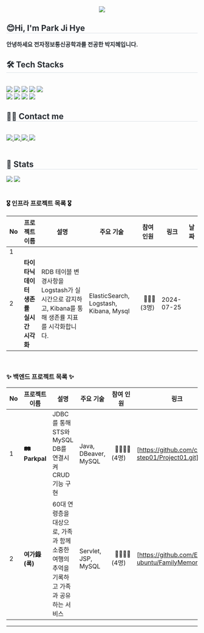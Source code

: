 <div align= "center">
    <img src="https://capsule-render.vercel.app/api?type=waving&color=0:ffc2c2,100:f02d5e&height=180&text=Welcome&animation=fadeIn&fontColor=ffffff&fontSize=60" />
    </div>
    <div style="text-align: left;"> 
    <h2 style="border-bottom: 1px solid #d8dee4; color: #282d33;"> 😊Hi, I'm Park Ji Hye </h2>  
    <div style="font-weight: 700; font-size: 15px; text-align: left; color: #282d33;"> 안녕하세요 전자정보통신공학과를 전공한 박지혜입니다. </div> 
    </div>
    <div style="text-align: left;">
    <h2 style="border-bottom: 1px solid #d8dee4; color: #282d33;"> 🛠️ Tech Stacks </h2> <br> 
    <div style="margin: ; text-align: left;" "text-align: left;"> <img src="https://img.shields.io/badge/Elasticsearch-005571?style=flat&logo=Elasticsearch&logoColor=white">
          <img src="https://img.shields.io/badge/Github-181717?style=flat&logo=Github&logoColor=white">
          <img src="https://img.shields.io/badge/Git-F05032?style=flat&logo=Git&logoColor=white">
          <img src="https://img.shields.io/badge/Linux-FCC624?style=flat&logo=Linux&logoColor=white">
          <img src="https://img.shields.io/badge/MySQL-4479A1?style=flat&logo=MySQL&logoColor=white">
          <br/><img src="https://img.shields.io/badge/Notion-000000?style=flat&logo=Notion&logoColor=white">
          <img src="https://img.shields.io/badge/Oracle-F80000?style=flat&logo=Oracle&logoColor=white">
          <img src="https://img.shields.io/badge/Python-3776AB?style=flat&logo=Python&logoColor=white">
          <img src="https://img.shields.io/badge/Java-007396?style=flat&logo=Java&logoColor=white">
          </div>
    </div>
    <div style="text-align: left;">
    <h2 style="border-bottom: 1px solid #d8dee4; color: #282d33;"> 🧑‍💻 Contact me </h2> <br> 
    <div style="text-align: left;"> <a href=> <img src="https://img.shields.io/badge/Instagram-E4405F?style=flat&logo=Instagram&logoColor=white&link="> </a>
         <a href=https://velog.io/@jihye1226/posts> <img src="https://img.shields.io/badge/Velog-20C997?style=flat&logo=Velog&logoColor=white&link=https://velog.io/@jihye1226/posts"> </a>
         <a href=https://www.notion.so/FISA-16d1a2d6a99b8037a4acf5b30ab06e86?pvs=4> <img src="https://img.shields.io/badge/Notion-000000?style=flat&logo=Notion&logoColor=white&link=https://www.notion.so/FISA-16d1a2d6a99b8037a4acf5b30ab06e86?pvs=4"> </a>
         <a href=mailto:parkco011226@gmail.com> <img src="https://img.shields.io/badge/Gmail-EA4335?style=flat&logo=Gmail&logoColor=white&link=mailto:parkco011226@gmail.com"> </a>
          </div>  <br> 
    <div style="text-align: left;">  </div> 
    </div>
    <div style="text-align: left;"> 
    <h2 style="border-bottom: 1px solid #d8dee4; color: #282d33;"> 🏅 Stats </h2> <div style="text-align: left;"> <img src="https://github-readme-stats.vercel.app/api?username=Parkjihye&bg_color=180,00000000,00000000&title_color=000000&text_color=000000"
         /> <img src="https://github-readme-stats.vercel.app/api/top-langs/?username=Parkjihye&layout=compact&bg_color=180,00000000,00000000&title_color=000000&text_color=000000"
           /> </div> 
    </div>
    <br>

### 🎖️ 인프라 프로젝트 목록 🎖️

| No | 프로젝트 이름 | 설명 | 주요 기술 | 참여<br> 인원 | 링크 | 날짜 |
|----|---------------|------|-----------|----------|------|------|
| 1  |  | |  | | |  |
| 2  | **타이타닉 데이터 생존률 실시간 시각화** | RDB 테이블 변경사항을 Logstash가 실시간으로 감지하고, Kibana를 통해 생존률 지표를 시각화합니다. | ElasticSearch, Logstash, Kibana, Mysql |  &nbsp;&nbsp;👩‍👩‍👧 <br>(3명) | 2024-07-25 |


<br>

### ✨ 백엔드 프로젝트 목록 ✨

| No | 프로젝트 이름 | 설명 | 주요 기술 | 참여 인원 | 링크 | 날짜 |
|----|---------------|------|-----------|----------|------|------|
| 1  | **🛤Parkpal** | JDBC를 통해 STS와 MySQL DB를 연결시켜 CRUD 기능 구현 | Java, DBeaver, MySQL| &nbsp;&nbsp;👨‍👨‍👦‍👦<br>(4명)| [https://github.com/ce-step01/Project01.git] | 2024-12-30 ~ 2025-01-13 |
| 2  | **여가錄(록)** | 60대 연령층을 대상으로, 가족과 함께 소중한 여행의 추억을 기록하고 가족과 공유하는 서비스 | Servlet, JSP, MySQL | &nbsp;&nbsp;👨‍👨‍👦‍👦<br>(4명) | [https://github.com/ELK-ubuntu/FamilyMemories.git] | 2025.02.03 ~ 2025.02.10 |


---
